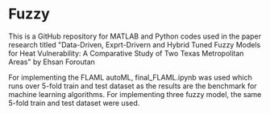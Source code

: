 # Fuzzy
This is a GitHub repository for MATLAB and Python codes used in the paper research titled "Data-Driven, Exprt-Drivern and Hybrid Tuned Fuzzy Models for Heat Vulnerability: A Comparative Study of Two Texas Metropolitan Areas" by Ehsan Foroutan

For implementing the FLAML autoML, final_FLAML.ipynb was used which runs over 5-fold train and test dataset as the results are the benchmark for machine learning algorithms.
For implementing three fuzzy model, the same 5-fold train and test dataset were used.
